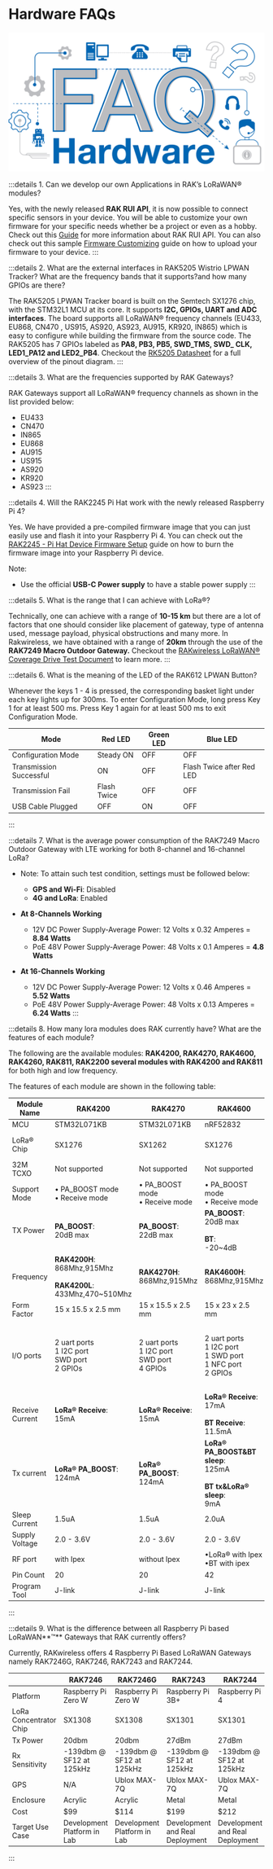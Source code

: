 ---
---

# Hardware FAQs

![Hardware FAQ Logo](/assets/images/faq/hardware/hardware-overview.png)


:::details 1. Can we develop our own Applications in RAK’s LoRaWAN® modules?

Yes, with the newly released **RAK RUI API**, it is now possible to connect specific sensors in your device. You will be able to customize your own firmware for your specific needs whether be a project or even as a hobby. Check out this [Guide](https://doc.rakwireless.com/developer-tools/developer-tools/getting-started) for more information about RAK RUI API. You can also check out this sample [Firmware Customizing](https://doc.rakwireless.com/rak7204-lora-environmental-sensor/firmware-customizing) guide on how to upload your firmware to your device.
:::

:::details 2. What are the external interfaces in RAK5205 Wistrio LPWAN Tracker? What are the frequency bands that it supports?and how many GPIOs are there?

The RAK5205 LPWAN Tracker board is built on the Semtech SX1276 chip, with the STM32L1 MCU at its core. It  supports **I2C, GPIOs, UART and ADC interfaces**. The board supports all LoRaWAN® frequency channels (EU433, EU868, CN470 , US915, AS920, AS923, AU915, KR920, IN865)  which is easy to configure while building the firmware from the source code. The RAK5205 has 7 GPIOs labeled as **PA8, PB3, PB5, SWD_TMS, SWD_ CLK, LED1_PA12 and LED2_PB4**. Checkout the [RK5205 Datasheet](/en-us/datasheet/rak5205/pin-definition.html) for a full overview of the pinout diagram.
:::

:::details 3. What are the frequencies supported by RAK Gateways?

RAK Gateways support all LoRaWAN® frequency channels as shown in the list provided below: 
- EU433
- CN470
- IN865
- EU868
- AU915
- US915
- AS920
- KR920
- AS923
:::

:::details 4. Will the RAK2245 Pi Hat work with the newly released Raspberry Pi 4?

Yes. We have provided a pre-compiled firmware image that you can just easily use and flash it into your Raspberry Pi 4. You can check out the [RAK2245 - Pi Hat Device Firmware Setup](/en-us/quick-start/rak2245-pi-hat/device-firmware-setup.html) guide on how to burn the firmware image into your Raspberry Pi device.

Note:
* Use the official **USB-C Power supply** to have a stable power supply
:::

:::details 5. What is the range that I can achieve with LoRa®?

Technically, one can achieve with a range of **10-15 km** but there are a lot of factors that one should consider like placement of gateway, type of antenna used, message payload, physical obstructions and many more. In Rakwireless, we have obtained with a range of **20km** through the use of the **RAK7249 Macro Outdoor Gateway.** Checkout the [RAKwireless LoRaWAN® Coverage Drive Test Document](https://downloads.rakwireless.com/en/LoRa/DIY-Gateway-RAK7249/Application-Notes/RAKwireless_LoRAWAN_Coverage_Drive_Test_Report.pdf) to learn more.
:::

:::details 6. What is the meaning of the LED of the RAK612 LPWAN Button?

Whenever the keys 1 - 4 is pressed, the corresponding basket light under each key lights up for 300ms. To enter Configuration Mode, long press Key 1 for at least 500 ms. Press Key 1 again for at least 500 ms to exit Configuration Mode.

| Mode | Red LED | Green LED | Blue LED | 
| ---- | ---- | ---- | ---- | 
| Configuration Mode | Steady ON | OFF | OFF | 
| Transmission Successful | ON | OFF | Flash Twice after Red LED | 
| Transmission Fail | Flash Twice | OFF | OFF | 
| USB Cable Plugged | OFF | ON | OFF | 
:::

:::details 7. What is the average power consumption of the RAK7249 Macro Outdoor Gateway with LTE working for both 8-channel and 16-channel LoRa?

* Note: To attain such test condition, settings must be followed below:
    * **GPS and Wi-Fi**: Disabled
    * **4G and LoRa**: Enabled


* **At 8-Channels Working**
  - 12V DC Power Supply-Average Power: 12 Volts x 0.32 Amperes = **8.84 Watts**
  - PoE 48V Power Supply-Average Power: 48 Volts x 0.1 Amperes = **4.8 Watts**

* **At 16-Channels Working**
  - 12V DC Power Supply-Average Power: 12 Volts x 0.46 Amperes = **5.52 Watts**
  - PoE 48V Power Supply-Average Power: 48 Volts x 0.13 Amperes = **6.24 Watts**
:::

:::details 8. How many lora modules does RAK currently have? What are the features of each module?


The following are the available modules: **RAK4200, RAK4270, RAK4600, RAK4260, RAK811, RAK2200 several modules with RAK4200 and RAK811** for both high and low frequency.

The features of each module are shown in the following table:

| Module Name | RAK4200 | RAK4270 | RAK4600 | RAK4260 | RAK811 | RAK2200 | 
| ---- | ---- | ---- | ---- | ---- | ---- | ---- | 
| MCU | STM32L071KB | STM32L071KB | nRF52832 | ATSAMR34J18B | STM32L151CBU6 | N/A | 
| LoRa® Chip | SX1276 | SX1262 | SX1276 | Integrated in the ATSAMR34J18B chip | SX1276 | SX1276 | 
| 32M TCXO | Not supported | Not supported | Not supported | Supported | Supported | Supported | 
| Support Mode | • PA_BOOST mode <br>• Receive mode | • PA_BOOST mode <br>• Receive mode | • PA_BOOST mode <br>• Receive mode | • PA_BOOST mode <br>• RFO_HF mode <br>• Receive mode | • PA_BOOST mode <br>• RFO_HF mode <br>• Receive mode | • PA_BOOST mode <br>• RFO_HF mode <br>• Receive mode | 
| TX Power | **PA_BOOST**: <br>20dB max | **PA_BOOST**: <br>22dB max | **PA_BOOST**: <br>20dB max <br><br>**BT**: <br>-20~4dB | **PA_BOOST**: <br>20dB <br><br>**RFO_HF mode**: <br>14dB max | **PA_BOOST**: <br>20dB max <br><br>**RFO_HF mode**: <br>14dB max | **PA_BOOST**:  <br>20dB max <br><br>**RFO_HF mode**: <br>14dB max | 
| Frequency | **RAK4200H**: <br>868Mhz,915Mhz <br><br>**RAK4200L**: <br>433Mhz,470~510Mhz | **RAK4270H**: <br>868Mhz,915Mhz | **RAK4600H**: <br>868Mhz,915Mhz | **RAK4260H**: <br>868Mhz,915Mhz | **RAK4200H**: <br>868Mhz,915Mhz <br><br>**RAK4200L**: <br>433Mhz,470~510Mhz | **RAK2200H**: <br>868Mhz,915Mhz | 
| Form Factor | 15 x 15.5 x 2.5 mm | 15 x 15.5 x 2.5 mm | 15 x 23 x 2.5 mm | 15x15x1.8mm | 22x14x1.7mm | 15x15x2.0mm | 
| I/O ports | 2 uart ports <br>1 I2C port <br>SWD port <br>2 GPIOs | 2 uart ports <br>1 I2C port <br>SWD port <br>4 GPIOs |  2 uart ports <br>1 I2C port <br>1 SWD port <br>1 NFC port <br>2 GPIOs |  2 uart ports <br>1 I2C port <br>1 SWD port <br>1 SPI port <br>1 USB port <br>3 ADCs <br>3 GPIOs <br>2 PTCs | 2 uart ports <br>1 I2C ports <br>6 ADCs <br>8 GPIOs | N/A | 
| Receive Current | **LoRa® Receive**: <br>15mA | **LoRa® Receive**: <br>15mA | **LoRa® Receive**: <br>17mA <br><br>**BT Receive**: <br>11.5mA | **LoRa® Receive**: <br>13.6mA | **LoRa® Receive**: <br>16mA | **LoRa® Receive**: <br>11.5mA | 
| Tx current | **LoRa® PA_BOOST**: <br>124mA | **LoRa® PA_BOOST**: <br>124mA | **LoRa® PA_BOOST&BT sleep**: <br>125mA <br><br>**BT tx&LoRa® sleep**: <br>9mA | **PA_BOOST@20dB**: <br>126mA <br><br>**RFO@14dB**: <br>33mA | **PA_BOOST@20dB**: <br>126mA <br><br>**RFO@14dB**: <br>33mA | **PA_BOOST@20dB**: <br>120mA <br><br>**RFO@13dB**: <br>29mA | 
| Sleep Current | 1.5uA | 1.5uA | 2.0uA | 860nA | 10uA | 1uA | 
| Supply Voltage | 2.0 - 3.6V | 2.0 - 3.6V | 2.0 - 3.6V | 1.8V - 3.6V | 3V - 3.45V | 2.0 - 3.6V | 
| RF port | with Ipex | without Ipex | •LoRa® with Ipex <br>•BT with ipex | Stamp pinout without Ipex | Stamp pinout without Ipex | Stamp pinout without Ipex | 
| Pin Count | 20 | 20 | 42 | 36 | 34 | 24 | 
| Program Tool | J-link | J-link | J-link | J-link | UART | N/A | 
:::

:::details 9. What is the difference between all Raspberry Pi based LoRaWAN**™** Gateways that RAK currently offers?


Currently, RAKwireless offers 4 Raspberry Pi Based LoRaWAN Gateways namely RAK7246G, RAK7246, RAK7243 and RAK7244.

|  | RAK7246 | RAK7246G | RAK7243 | RAK7244 | 
| ---- | ---- | ---- | ---- | ---- | 
| Platform | Raspberry Pi Zero W | Raspberry Pi Zero W | Raspberry Pi 3B+ | Raspberry Pi 4 | 
| LoRa Concentrator Chip | SX1308 | SX1308 | SX1301 | SX1301 | 
| Tx Power | 20dbm | 20dbm | 27dBm | 27dBm | 
| Rx Sensitivity | -139dbm @ SF12 at 125kHz | -139dbm @ SF12 at 125kHz | -139dbm @ SF12 at 125kHz | -139dbm @ SF12 at 125kHz | 
| GPS | N/A | Ublox MAX-7Q | Ublox MAX-7Q | Ublox MAX-7Q | 
| Enclosure | Acrylic | Acrylic | Metal | Metal | 
| Cost | $99 | $114 | $199 | $212 | 
| Target Use Case | Development Platform in Lab | Development Platform in Lab | Development and Real Deployment | Development and Real Deployment | 
:::